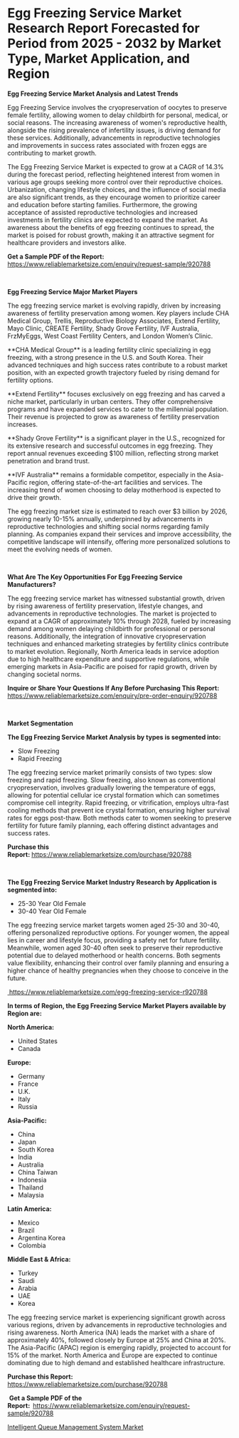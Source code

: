 <p><h1>Egg Freezing Service Market Research Report Forecasted for Period from 2025 -  2032 by Market Type, Market Application, and Region</h1></p><p><strong>Egg Freezing Service Market Analysis and Latest Trends</strong></p>
<p><p>Egg Freezing Service involves the cryopreservation of oocytes to preserve female fertility, allowing women to delay childbirth for personal, medical, or social reasons. The increasing awareness of women's reproductive health, alongside the rising prevalence of infertility issues, is driving demand for these services. Additionally, advancements in reproductive technologies and improvements in success rates associated with frozen eggs are contributing to market growth.</p><p>The Egg Freezing Service Market is expected to grow at a CAGR of 14.3% during the forecast period, reflecting heightened interest from women in various age groups seeking more control over their reproductive choices. Urbanization, changing lifestyle choices, and the influence of social media are also significant trends, as they encourage women to prioritize career and education before starting families. Furthermore, the growing acceptance of assisted reproductive technologies and increased investments in fertility clinics are expected to expand the market. As awareness about the benefits of egg freezing continues to spread, the market is poised for robust growth, making it an attractive segment for healthcare providers and investors alike.</p></p>
<p><strong>Get a Sample PDF of the Report:&nbsp;</strong> <a href="https://www.reliablemarketsize.com/enquiry/request-sample/920788?utm_campaign=2457&utm_medium=2&utm_source=Github&utm_content=ia&utm_term=06032025&utm_id=egg-freezing-service">https://www.reliablemarketsize.com/enquiry/request-sample/920788</a></p>
<p>&nbsp;</p>
<p><strong>Egg Freezing Service Major Market Players</strong></p>
<p><p>The egg freezing service market is evolving rapidly, driven by increasing awareness of fertility preservation among women. Key players include CHA Medical Group, Trellis, Reproductive Biology Associates, Extend Fertility, Mayo Clinic, CREATE Fertility, Shady Grove Fertility, IVF Australia, FrzMyEggs, West Coast Fertility Centers, and London Women’s Clinic.</p><p>**CHA Medical Group** is a leading fertility clinic specializing in egg freezing, with a strong presence in the U.S. and South Korea. Their advanced techniques and high success rates contribute to a robust market position, with an expected growth trajectory fueled by rising demand for fertility options.</p><p>**Extend Fertility** focuses exclusively on egg freezing and has carved a niche market, particularly in urban centers. They offer comprehensive programs and have expanded services to cater to the millennial population. Their revenue is projected to grow as awareness of fertility preservation increases.</p><p>**Shady Grove Fertility** is a significant player in the U.S., recognized for its extensive research and successful outcomes in egg freezing. They report annual revenues exceeding $100 million, reflecting strong market penetration and brand trust.</p><p>**IVF Australia** remains a formidable competitor, especially in the Asia-Pacific region, offering state-of-the-art facilities and services. The increasing trend of women choosing to delay motherhood is expected to drive their growth.</p><p>The egg freezing market size is estimated to reach over $3 billion by 2026, growing nearly 10-15% annually, underpinned by advancements in reproductive technologies and shifting social norms regarding family planning. As companies expand their services and improve accessibility, the competitive landscape will intensify, offering more personalized solutions to meet the evolving needs of women.</p></p>
<p>&nbsp;</p>
<p><strong>What Are The Key Opportunities For Egg Freezing Service Manufacturers?</strong></p>
<p><p>The egg freezing service market has witnessed substantial growth, driven by rising awareness of fertility preservation, lifestyle changes, and advancements in reproductive technologies. The market is projected to expand at a CAGR of approximately 10% through 2028, fueled by increasing demand among women delaying childbirth for professional or personal reasons. Additionally, the integration of innovative cryopreservation techniques and enhanced marketing strategies by fertility clinics contribute to market evolution. Regionally, North America leads in service adoption due to high healthcare expenditure and supportive regulations, while emerging markets in Asia-Pacific are poised for rapid growth, driven by changing societal norms.</p></p>
<p><strong>Inquire or Share Your Questions If Any Before Purchasing This Report:</strong> <a href="https://www.reliablemarketsize.com/enquiry/pre-order-enquiry/920788?utm_campaign=2457&utm_medium=2&utm_source=Github&utm_content=ia&utm_term=06032025&utm_id=egg-freezing-service">https://www.reliablemarketsize.com/enquiry/pre-order-enquiry/920788</a></p>
<p>&nbsp;</p>
<p><strong>Market Segmentation</strong></p>
<p><strong>The Egg Freezing Service Market Analysis by types is segmented into:</strong></p>
<p><ul><li>Slow Freezing</li><li>Rapid Freezing</li></ul></p>
<p><p>The egg freezing service market primarily consists of two types: slow freezing and rapid freezing. Slow freezing, also known as conventional cryopreservation, involves gradually lowering the temperature of eggs, allowing for potential cellular ice crystal formation which can sometimes compromise cell integrity. Rapid freezing, or vitrification, employs ultra-fast cooling methods that prevent ice crystal formation, ensuring higher survival rates for eggs post-thaw. Both methods cater to women seeking to preserve fertility for future family planning, each offering distinct advantages and success rates.</p></p>
<p><strong>Purchase this Report:&nbsp;</strong><a href="https://www.reliablemarketsize.com/purchase/920788?utm_campaign=2457&utm_medium=2&utm_source=Github&utm_content=ia&utm_term=06032025&utm_id=egg-freezing-service">https://www.reliablemarketsize.com/purchase/920788</a></p>
<p>&nbsp;</p>
<p><strong>The Egg Freezing Service Market Industry Research by Application is segmented into:</strong></p>
<p><ul><li>25-30 Year Old Female</li><li>30-40 Year Old Female</li></ul></p>
<p><p>The egg freezing service market targets women aged 25-30 and 30-40, offering personalized reproductive options. For younger women, the appeal lies in career and lifestyle focus, providing a safety net for future fertility. Meanwhile, women aged 30-40 often seek to preserve their reproductive potential due to delayed motherhood or health concerns. Both segments value flexibility, enhancing their control over family planning and ensuring a higher chance of healthy pregnancies when they choose to conceive in the future.</p></p>
<p><a href="https://www.reliablemarketsize.com/egg-freezing-service-r920788?utm_campaign=2457&utm_medium=2&utm_source=Github&utm_content=ia&utm_term=06032025&utm_id=egg-freezing-service">&nbsp;https://www.reliablemarketsize.com/egg-freezing-service-r920788</a></p>
<p><strong>In terms of Region, the Egg Freezing Service Market Players available by Region are:</strong></p>
<p>
    <p> <strong> North America: </strong>
        <ul>
            <li>United States</li>
            <li>Canada</li>
        </ul>
        </p> 
    <p> <strong> Europe: </strong>
        <ul>
            <li>Germany</li>
            <li>France</li>
            <li>U.K.</li>
            <li>Italy</li>
            <li>Russia</li>
        </ul>
        </p> 
    <p> <strong> Asia-Pacific: </strong>
        <ul>
            <li>China</li>
            <li>Japan</li>
            <li>South Korea</li>
            <li>India</li>
            <li>Australia</li>
            <li>China Taiwan</li>
            <li>Indonesia</li>
            <li>Thailand</li>
            <li>Malaysia</li>
        </ul>
        </p> 
    <p> <strong> Latin America: </strong>
        <ul>
            <li>Mexico</li>
            <li>Brazil</li>
            <li>Argentina Korea</li>
            <li>Colombia</li>
        </ul>
        </p> 
    <p> <strong> Middle East & Africa: </strong>
        <ul>
            <li>Turkey</li>
            <li>Saudi</li>
            <li>Arabia</li>
            <li>UAE</li>
            <li>Korea</li>
        </ul>
    </p>
    </p>
<p><p>The egg freezing service market is experiencing significant growth across various regions, driven by advancements in reproductive technologies and rising awareness. North America (NA) leads the market with a share of approximately 40%, followed closely by Europe at 25% and China at 20%. The Asia-Pacific (APAC) region is emerging rapidly, projected to account for 15% of the market. North America and Europe are expected to continue dominating due to high demand and established healthcare infrastructure.</p></p>
<p><strong>Purchase this Report: </strong><a href="https://www.reliablemarketsize.com/purchase/920788?utm_campaign=2457&utm_medium=2&utm_source=Github&utm_content=ia&utm_term=06032025&utm_id=egg-freezing-service">https://www.reliablemarketsize.com/purchase/920788</a></p>
<p>&nbsp;<strong>Get a Sample PDF of the Report:&nbsp;&nbsp;</strong><a href="https://www.reliablemarketsize.com/enquiry/request-sample/920788?utm_campaign=2457&utm_medium=2&utm_source=Github&utm_content=ia&utm_term=06032025&utm_id=egg-freezing-service">https://www.reliablemarketsize.com/enquiry/request-sample/920788</a></p>
<p><strong></strong></p>
<p><p><a href="https://github.com/cheryjhonson/Market-Research-Report-List-1/blob/main/intelligent-queue-management-system-market.md?utm_campaign=2457&utm_medium=2&utm_source=Github&utm_content=ia&utm_term=06032025&utm_id=egg-freezing-service">Intelligent Queue Management System Market</a></p></p>